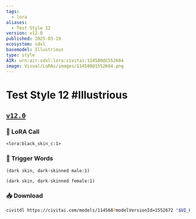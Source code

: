 ```yaml
---
tags:
  - lora
aliases:
  - Test Style 12
version: v12.0
published: 2025-03-19
ecosystem: sdxl
basemodel: Illustrious
type: style
AIR: urn:air:sdxl:lora:civitai:114580@1552684
image: Visual/LoRAs/images/114580@1552684.png
---
```


# Test Style 12 #Illustrious

## [`v12.0`][v12.0]

### 🧩 LoRA Call

```
<lora:black_skin_c:1>
```

### 🔑 Trigger Words

```
(dark skin, dark-skinned male:1)
```

```
(dark skin, dark-skinned female:1)
```

### 📥 Download

```bash
civitdl https://civitai.com/models/114568?modelVersionId=1552672 "$UI_HOME"/models/Lora
```

[v12.0]:https://civitai.com/models/114568?modelVersionId=1552672
